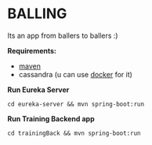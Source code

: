 # BALLING
Its an app from ballers to ballers :)

**Requirements:**
- [maven](https://maven.apache.org/index.html)
- cassandra (u can use [docker](https://hub.docker.com/_/cassandra) for it)


**Run Eureka Server**

`cd eureka-server && mvn spring-boot:run`
 
**Run Training Backend app**

`cd trainingBack && mvn spring-boot:run`
